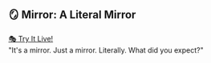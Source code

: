 ## 🪞 Mirror: A Literal Mirror
[🎭 Try It Live!](https://mr-luam.github.io/mirror/)  
"It's a mirror. Just a mirror. Literally. What did you expect?"
